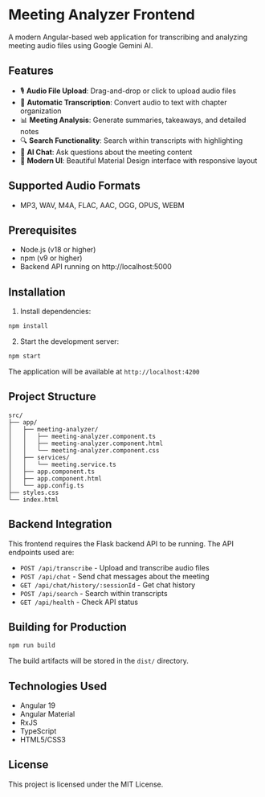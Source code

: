 # Meeting Analyzer Frontend

A modern Angular-based web application for transcribing and analyzing meeting audio files using Google Gemini AI.

## Features

- 🎙️ **Audio File Upload**: Drag-and-drop or click to upload audio files
- 📝 **Automatic Transcription**: Convert audio to text with chapter organization
- 📊 **Meeting Analysis**: Generate summaries, takeaways, and detailed notes
- 🔍 **Search Functionality**: Search within transcripts with highlighting
- 💬 **AI Chat**: Ask questions about the meeting content
- 🎨 **Modern UI**: Beautiful Material Design interface with responsive layout

## Supported Audio Formats

- MP3, WAV, M4A, FLAC, AAC, OGG, OPUS, WEBM

## Prerequisites

- Node.js (v18 or higher)
- npm (v9 or higher)
- Backend API running on http://localhost:5000

## Installation

1. Install dependencies:
```bash
npm install
```

2. Start the development server:
```bash
npm start
```

The application will be available at `http://localhost:4200`

## Project Structure

```
src/
├── app/
│   ├── meeting-analyzer/
│   │   ├── meeting-analyzer.component.ts
│   │   ├── meeting-analyzer.component.html
│   │   └── meeting-analyzer.component.css
│   ├── services/
│   │   └── meeting.service.ts
│   ├── app.component.ts
│   ├── app.component.html
│   └── app.config.ts
├── styles.css
└── index.html
```

## Backend Integration

This frontend requires the Flask backend API to be running. The API endpoints used are:

- `POST /api/transcribe` - Upload and transcribe audio files
- `POST /api/chat` - Send chat messages about the meeting
- `GET /api/chat/history/:sessionId` - Get chat history
- `POST /api/search` - Search within transcripts
- `GET /api/health` - Check API status

## Building for Production

```bash
npm run build
```

The build artifacts will be stored in the `dist/` directory.

## Technologies Used

- Angular 19
- Angular Material
- RxJS
- TypeScript
- HTML5/CSS3

## License

This project is licensed under the MIT License.
